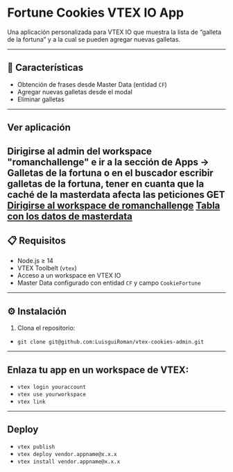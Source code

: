 # Fortune Cookies VTEX IO App

Una aplicación personalizada para VTEX IO que muestra la lista de “galleta de la fortuna” y a la cual se pueden agregar nuevas galletas. 

---

## 🚀 Características

- Obtención de frases desde Master Data (entidad `CF`)
- Agregar nuevas galletas desde el modal
- Eliminar galletas

---
## Ver aplicación
Dirigirse al admin del workspace "romanchallenge" e ir a la sección de Apps -> Galletas de la fortuna o en el buscador escribir galletas de la fortuna, tener en cuanta que la caché de la masterdata afecta las peticiones GET
[Dirigirse al workspace de romanchallenge](https://romanchallenge--valtech.myvtex.com/admin/fortune-cookies)
[Tabla con los datos de masterdata](https://valtech.vtexcrm.com.br/)
---

## 📋 Requisitos

- Node.js ≥ 14
- VTEX Toolbelt (`vtex`)
- Acceso a un workspace en VTEX IO
- Master Data configurado con entidad `CF` y campo `CookieFortune`

---

## ⚙️ Instalación

1. Clona el repositorio:
- `git clone git@github.com:LuisguiRoman/vtex-cookies-admin.git`

---

## Enlaza tu app en un workspace de VTEX:
- `vtex login youraccount`
- `vtex use yourworkspace`
- `vtex link`

---

## Deploy
- `vtex publish`
- `vtex deploy vendor.appname@x.x.x`
- `vtex install vendor.appname@x.x.x`

